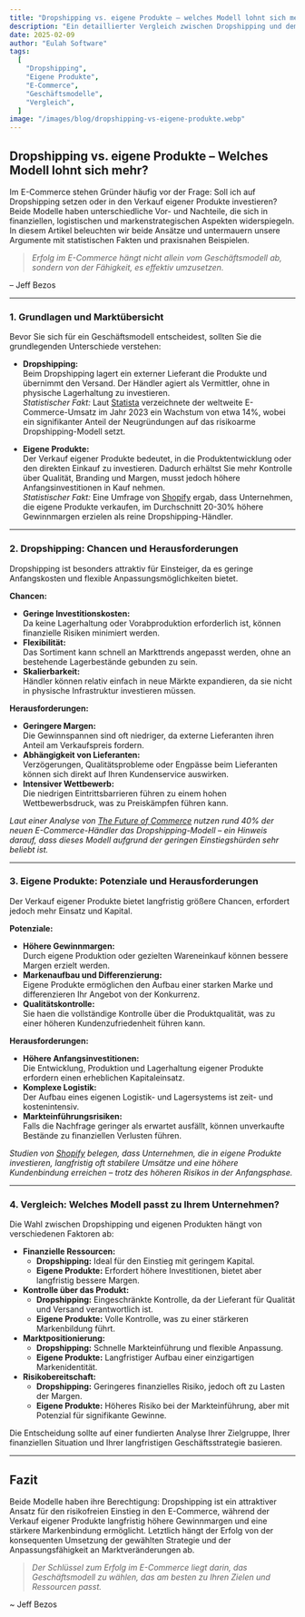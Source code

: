 ```yaml
---
title: "Dropshipping vs. eigene Produkte – welches Modell lohnt sich mehr?"
description: "Ein detaillierter Vergleich zwischen Dropshipping und dem Verkauf eigener Produkte – mit statistischen Fakten, praxisnahen Tipps und klaren Handlungsempfehlungen für Gründer im E-Commerce."
date: 2025-02-09
author: "Eulah Software"
tags:
  [
    "Dropshipping",
    "Eigene Produkte",
    "E-Commerce",
    "Geschäftsmodelle",
    "Vergleich",
  ]
image: "/images/blog/dropshipping-vs-eigene-produkte.webp"
---
```


## Dropshipping vs. eigene Produkte – Welches Modell lohnt sich mehr?

Im E-Commerce stehen Gründer häufig vor der Frage: Soll ich auf Dropshipping setzen oder in den Verkauf eigener Produkte investieren? Beide Modelle haben unterschiedliche Vor- und Nachteile, die sich in finanziellen, logistischen und markenstrategischen Aspekten widerspiegeln. In diesem Artikel beleuchten wir beide Ansätze und untermauern unsere Argumente mit statistischen Fakten und praxisnahen Beispielen.

> _Erfolg im E-Commerce hängt nicht allein vom Geschäftsmodell ab, sondern von der Fähigkeit, es effektiv umzusetzen._

– Jeff Bezos

---

### 1. Grundlagen und Marktübersicht

Bevor Sie sich für ein Geschäftsmodell entscheidest, sollten Sie die grundlegenden Unterschiede verstehen:

- **Dropshipping:**  
  Beim Dropshipping lagert ein externer Lieferant die Produkte und übernimmt den Versand. Der Händler agiert als Vermittler, ohne in physische Lagerhaltung zu investieren.  
  _Statistischer Fakt:_ Laut [Statista](https://www.statista.com) verzeichnete der weltweite E-Commerce-Umsatz im Jahr 2023 ein Wachstum von etwa 14%, wobei ein signifikanter Anteil der Neugründungen auf das risikoarme Dropshipping-Modell setzt.

- **Eigene Produkte:**  
  Der Verkauf eigener Produkte bedeutet, in die Produktentwicklung oder den direkten Einkauf zu investieren. Dadurch erhältst Sie mehr Kontrolle über Qualität, Branding und Margen, musst jedoch höhere Anfangsinvestitionen in Kauf nehmen.  
  _Statistischer Fakt:_ Eine Umfrage von [Shopify](https://www.shopify.com) ergab, dass Unternehmen, die eigene Produkte verkaufen, im Durchschnitt 20-30% höhere Gewinnmargen erzielen als reine Dropshipping-Händler.

---

### 2. Dropshipping: Chancen und Herausforderungen

Dropshipping ist besonders attraktiv für Einsteiger, da es geringe Anfangskosten und flexible Anpassungsmöglichkeiten bietet.

**Chancen:**

- **Geringe Investitionskosten:**  
  Da keine Lagerhaltung oder Vorabproduktion erforderlich ist, können finanzielle Risiken minimiert werden.
- **Flexibilität:**  
  Das Sortiment kann schnell an Markttrends angepasst werden, ohne an bestehende Lagerbestände gebunden zu sein.
- **Skalierbarkeit:**  
  Händler können relativ einfach in neue Märkte expandieren, da sie nicht in physische Infrastruktur investieren müssen.

**Herausforderungen:**

- **Geringere Margen:**  
  Die Gewinnspannen sind oft niedriger, da externe Lieferanten ihren Anteil am Verkaufspreis fordern.
- **Abhängigkeit von Lieferanten:**  
  Verzögerungen, Qualitätsprobleme oder Engpässe beim Lieferanten können sich direkt auf Ihren Kundenservice auswirken.
- **Intensiver Wettbewerb:**  
  Die niedrigen Eintrittsbarrieren führen zu einem hohen Wettbewerbsdruck, was zu Preiskämpfen führen kann.

_Laut einer Analyse von [The Future of Commerce](https://www.the-future-of-commerce.com/2021/05/25/what-is-dropshipping/#:~:text=Dropshipping%20has%20become%20more%20and,reach%20%24591.77%20billion%20by%202027.) nutzen rund 40% der neuen E-Commerce-Händler das Dropshipping-Modell – ein Hinweis darauf, dass dieses Modell aufgrund der geringen Einstiegshürden sehr beliebt ist._

---

### 3. Eigene Produkte: Potenziale und Herausforderungen

Der Verkauf eigener Produkte bietet langfristig größere Chancen, erfordert jedoch mehr Einsatz und Kapital.

**Potenziale:**

- **Höhere Gewinnmargen:**  
  Durch eigene Produktion oder gezielten Wareneinkauf können bessere Margen erzielt werden.
- **Markenaufbau und Differenzierung:**  
  Eigene Produkte ermöglichen den Aufbau einer starken Marke und differenzieren Ihr Angebot von der Konkurrenz.
- **Qualitätskontrolle:**  
  Sie haen die vollständige Kontrolle über die Produktqualität, was zu einer höheren Kundenzufriedenheit führen kann.

**Herausforderungen:**

- **Höhere Anfangsinvestitionen:**  
  Die Entwicklung, Produktion und Lagerhaltung eigener Produkte erfordern einen erheblichen Kapitaleinsatz.
- **Komplexe Logistik:**  
  Der Aufbau eines eigenen Logistik- und Lagersystems ist zeit- und kostenintensiv.
- **Markteinführungsrisiken:**  
  Falls die Nachfrage geringer als erwartet ausfällt, können unverkaufte Bestände zu finanziellen Verlusten führen.

_Studien von [Shopify](https://www.shopify.com/blog/ecommerce-vs-dropshipping) belegen, dass Unternehmen, die in eigene Produkte investieren, langfristig oft stabilere Umsätze und eine höhere Kundenbindung erreichen – trotz des höheren Risikos in der Anfangsphase._

---

### 4. Vergleich: Welches Modell passt zu Ihrem Unternehmen?

Die Wahl zwischen Dropshipping und eigenen Produkten hängt von verschiedenen Faktoren ab:

- **Finanzielle Ressourcen:**
  - **Dropshipping:** Ideal für den Einstieg mit geringem Kapital.
  - **Eigene Produkte:** Erfordert höhere Investitionen, bietet aber langfristig bessere Margen.
- **Kontrolle über das Produkt:**
  - **Dropshipping:** Eingeschränkte Kontrolle, da der Lieferant für Qualität und Versand verantwortlich ist.
  - **Eigene Produkte:** Volle Kontrolle, was zu einer stärkeren Markenbildung führt.
- **Marktpositionierung:**
  - **Dropshipping:** Schnelle Markteinführung und flexible Anpassung.
  - **Eigene Produkte:** Langfristiger Aufbau einer einzigartigen Markenidentität.
- **Risikobereitschaft:**
  - **Dropshipping:** Geringeres finanzielles Risiko, jedoch oft zu Lasten der Margen.
  - **Eigene Produkte:** Höheres Risiko bei der Markteinführung, aber mit Potenzial für signifikante Gewinne.

Die Entscheidung sollte auf einer fundierten Analyse Ihrer Zielgruppe, Ihrer finanziellen Situation und Ihrer langfristigen Geschäftsstrategie basieren.

---

## Fazit

Beide Modelle haben ihre Berechtigung: Dropshipping ist ein attraktiver Ansatz für den risikofreien Einstieg in den E-Commerce, während der Verkauf eigener Produkte langfristig höhere Gewinnmargen und eine stärkere Markenbindung ermöglicht. Letztlich hängt der Erfolg von der konsequenten Umsetzung der gewählten Strategie und der Anpassungsfähigkeit an Marktveränderungen ab.

> _Der Schlüssel zum Erfolg im E-Commerce liegt darin, das Geschäftsmodell zu wählen, das am besten zu Ihren Zielen und Ressourcen passt._

~ Jeff Bezos
